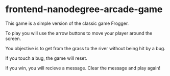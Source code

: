 frontend-nanodegree-arcade-game
===============================

This game is a simple version of the classic game Frogger. 

To play you will use the arrow buttons to move your player around the screen.

You objective is to get from the grass to the river without being hit by a bug.

If you touch a bug, the game will reset.

If you win, you will recieve a message. Clear the message and play again!